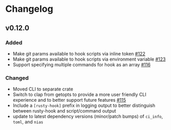 # Changelog

## v0.12.0

### Added
* Make git params available to hook scripts via inline token [#122](https://github.com/swellaby/rusty-hook/pull/122)
* Make git params available to hook scripts via environment variable [#123](https://github.com/swellaby/rusty-hook/pull/123)
* Support specifying multiple commands for hook as an array [#116](https://github.com/swellaby/rusty-hook/pull/116)

### Changed
* Moved CLI to separate crate
* Switch to clap from getopts to provide a more user friendly CLI experience and to better support future features [#115](https://github.com/swellaby/rusty-hook/pull/115)
* Include a `[rusty-hook]` prefix in logging output to better distinguish between rusty-hook and script/command output
* update to latest dependency versions (minor/patch bumps) of `ci_info`, `toml`, and `nias`
